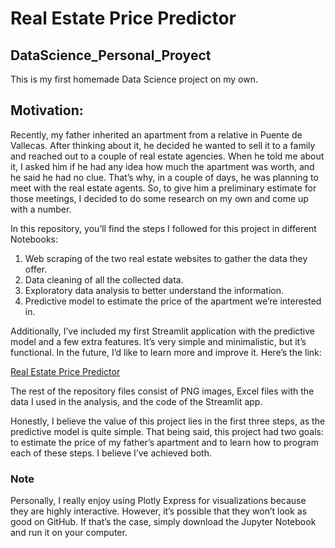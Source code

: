 # Real Estate Price Predictor
## DataScience_Personal_Proyect

This is my first homemade Data Science project on my own.

## Motivation:
Recently, my father inherited an apartment from a relative in Puente de Vallecas. After thinking about it, he decided he wanted to sell it to a family and reached out to a couple of real estate agencies. When he told me about it, I asked him if he had any idea how much the apartment was worth, and he said he had no clue. That’s why, in a couple of days, he was planning to meet with the real estate agents. So, to give him a preliminary estimate for those meetings, I decided to do some research on my own and come up with a number.

In this repository, you’ll find the steps I followed for this project in different Notebooks:
1. Web scraping of the two real estate websites to gather the data they offer.
2. Data cleaning of all the collected data.
3. Exploratory data analysis to better understand the information.
4. Predictive model to estimate the price of the apartment we’re interested in.
   
Additionally, I’ve included my first Streamlit application with the predictive model and a few extra features. It’s very simple and minimalistic, but it’s functional. In the future, I’d like to learn more and improve it. Here’s the link:

[Real Estate Price Predictor](https://datasciencepersonalproyect-ws3fd5i6zyczfwyysxz7xb.streamlit.app/)

The rest of the repository files consist of PNG images, Excel files with the data I used in the analysis, and the code of the Streamlit app.

Honestly, I believe the value of this project lies in the first three steps, as the predictive model is quite simple. That being said, this project had two goals: to estimate the price of my father’s apartment and to learn how to program each of these steps. I believe I’ve achieved both.

### Note
Personally, I really enjoy using Plotly Express for visualizations because they are highly interactive. However, it’s possible that they won’t look as good on GitHub. If that’s the case, simply download the Jupyter Notebook and run it on your computer.


